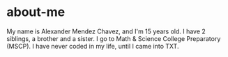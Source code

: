 # about-me
<body>
  <p>
    My name is Alexander Mendez Chavez, and I'm 15 years old. I have 2 siblings, a brother and a sister. I go to Math & Science College Preparatory (MSCP). I have never coded in my life, until I came into TXT.
  </p>
<body>
